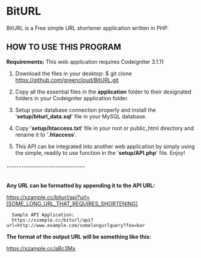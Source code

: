 # BitURL
BitURL is a Free simple URL shortener application written in PHP.

## HOW TO USE THIS PROGRAM

**Requirements:** This web application requires Codeigniter 3.1.11

1. Download the files in your desktop: $ git clone https://github.com/greencloud/BitURL.git

2. Copy all the essential files in the **application** folder
   to their designated folders in your Codeigniter application
   folder.

3. Setup your database connection properly and install the
   '**setup/biturl_data.sql**' file in your MySQL database.

4. Copy '**setup/htaccess.txt**' file in your root or public_html
   directory and rename it to '**.htaccess**'.

5. This API can be integrated into another web application by
   simply using the simple, readily to use function in the
   '**setup/API.php**' file. Enjoy!

###### --------------------------------

**Any URL can be formatted by appending it to the API URL:**

https://xzample.cc/biturl/api?url=[SOME_LONG_URL_THAT_REQUIRES_SHORTENING]

      Sample API Application:
      https://xzample.cc/biturl/api?url=http://www.example.com/somelongurlquery?foo=bar

**The format of the output URL will be something like this:**

https://xzample.cc/aBc3Mx

